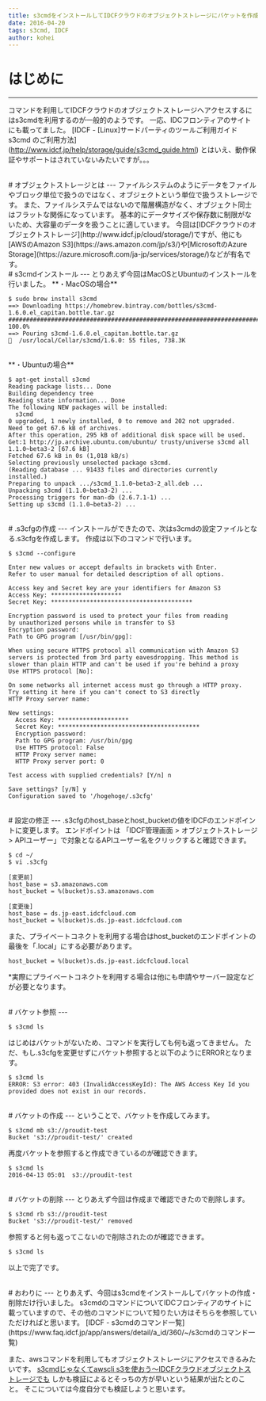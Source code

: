 ```yaml
---
title: s3cmdをインストールしてIDCFクラウドのオブジェクトストレージにバケットを作成する。
date: 2016-04-20
tags: s3cmd, IDCF
author: kohei
---
```


# はじめに
---
コマンドを利用してIDCFクラウドのオブジェクトストレージへアクセスするにはs3cmdを利用するのが一般的のようです。
一応、IDCフロンティアのサイトにも載ってました。
[IDCF - [Linux]サードパーティのツールご利用ガイド s3cmd のご利用方法]
(http://www.idcf.jp/help/storage/guide/s3cmd_guide.html)
とはいえ、動作保証やサポートはされていないみたいですが。。。


<br>
# オブジェクトストレージとは
---
ファイルシステムのようにデータをファイルやブロック単位で扱うのではなく、オブジェクトという単位で扱うストレージです。
また、ファイルシステムではないので階層構造がなく、オブジェクト同士はフラットな関係になっています。
基本的にデータサイズや保存数に制限がないため、大容量のデータを扱うことに適しています。
今回は[IDCFクラウドのオブジェクトストレージ](http://www.idcf.jp/cloud/storage/)ですが、他にも[AWSのAmazon S3](https://aws.amazon.com/jp/s3/)や[MicrosoftのAzure Storage](https://azure.microsoft.com/ja-jp/services/storage/)などが有名です。


<br>
# s3cmdインストール
---
とりあえず今回はMacOSとUbuntuのインストールを行いました。
**・MacOSの場合**

```bash:brewインストール
$ sudo brew install s3cmd
==> Downloading https://homebrew.bintray.com/bottles/s3cmd-1.6.0.el_capitan.bottle.tar.gz
######################################################################## 100.0%
==> Pouring s3cmd-1.6.0.el_capitan.bottle.tar.gz
🍺  /usr/local/Cellar/s3cmd/1.6.0: 55 files, 738.3K
```
<br>
**・Ubuntuの場合**

```bash:apt-getインストール
$ apt-get install s3cmd
Reading package lists... Done
Building dependency tree
Reading state information... Done
The following NEW packages will be installed:
  s3cmd
0 upgraded, 1 newly installed, 0 to remove and 202 not upgraded.
Need to get 67.6 kB of archives.
After this operation, 295 kB of additional disk space will be used.
Get:1 http://jp.archive.ubuntu.com/ubuntu/ trusty/universe s3cmd all 1.1.0~beta3-2 [67.6 kB]
Fetched 67.6 kB in 0s (1,018 kB/s)
Selecting previously unselected package s3cmd.
(Reading database ... 91433 files and directories currently installed.)
Preparing to unpack .../s3cmd_1.1.0~beta3-2_all.deb ...
Unpacking s3cmd (1.1.0~beta3-2) ...
Processing triggers for man-db (2.6.7.1-1) ...
Setting up s3cmd (1.1.0~beta3-2) ...
```


<br>
# .s3cfgの作成
---
インストールができたので、次はs3cmdの設定ファイルとなる.s3cfgを作成します。
作成は以下のコマンドで行います。

```bash:.s3cfg作成
$ s3cmd --configure

Enter new values or accept defaults in brackets with Enter.
Refer to user manual for detailed description of all options.

Access key and Secret key are your identifiers for Amazon S3
Access Key: ********************
Secret Key: ****************************************

Encryption password is used to protect your files from reading
by unauthorized persons while in transfer to S3
Encryption password:
Path to GPG program [/usr/bin/gpg]:

When using secure HTTPS protocol all communication with Amazon S3
servers is protected from 3rd party eavesdropping. This method is
slower than plain HTTP and can't be used if you're behind a proxy
Use HTTPS protocol [No]:

On some networks all internet access must go through a HTTP proxy.
Try setting it here if you can't conect to S3 directly
HTTP Proxy server name:

New settings:
  Access Key: ********************
  Secret Key: ****************************************
  Encryption password:
  Path to GPG program: /usr/bin/gpg
  Use HTTPS protocol: False
  HTTP Proxy server name:
  HTTP Proxy server port: 0

Test access with supplied credentials? [Y/n] n

Save settings? [y/N] y
Configuration saved to '/hogehoge/.s3cfg'
```


<br>
# 設定の修正
---
.s3cfgのhost_baseとhost_bucketの値をIDCFのエンドポイントに変更します。
エンドポイントは
「IDCF管理画面 > オブジェクトストレージ > APIユーザー」で対象となるAPIユーザー名をクリックすると確認できます。

```bash:設定ファイル修正
$ cd ~/
$ vi .s3cfg
```

```text:.s3cfg変更点
[変更前]
host_base = s3.amazonaws.com
host_bucket = %(bucket)s.s3.amazonaws.com

[変更後]
host_base = ds.jp-east.idcfcloud.com
host_bucket = %(bucket)s.ds.jp-east.idcfcloud.com
```

また、プライベートコネクトを利用する場合はhost_bucketのエンドポイントの最後を「.local」にする必要があります。

```text:プライベートコネクトの場合
host_bucket = %(bucket)s.ds.jp-east.idcfcloud.local
```

*実際にプライベートコネクトを利用する場合は他にも申請やサーバー設定などが必要となります。


<br>
# バケット参照
---

```bash:参照
$ s3cmd ls
```

はじめはバケットがないため、コマンドを実行しても何も返ってきません。
ただ、もし.s3cfgを変更せずにバケット参照すると以下のようにERRORとなります。

```bash:参照
$ s3cmd ls
ERROR: S3 error: 403 (InvalidAccessKeyId): The AWS Access Key Id you provided does not exist in our records.
```


<br>
# バケットの作成
---
ということで、バケットを作成してみます。

```bash:作成
$ s3cmd mb s3://proudit-test
Bucket 's3://proudit-test/' created
```

再度バケットを参照すると作成できているのが確認できます。

```bash:参照
$ s3cmd ls
2016-04-13 05:01  s3://proudit-test
```

<br>
# バケットの削除
---
とりあえず今回は作成まで確認できたので削除します。

```bash:削除
$ s3cmd rb s3://proudit-test
Bucket 's3://proudit-test/' removed
```

参照すると何も返ってこないので削除されたのが確認できます。

```bash:参照
$ s3cmd ls
```

以上で完了です。


<br>
# おわりに
---
とりあえず、今回はs3cmdをインストールしてバケットの作成・削除だけ行いました。
s3cmdのコマンドについてIDCフロンティアのサイトに載っていますので、その他のコマンドについて知りたい方はそちらを参照していただければと思います。
[IDCF - s3cmdのコマンド一覧](https://www.faq.idcf.jp/app/answers/detail/a_id/360/~/s3cmdのコマンド一覧)

また、awsコマンドを利用してもオブジェクトストレージにアクセスできるみたいです。
[s3cmdじゃなくてawscli s3を使おう～IDCFクラウドオブジェクトストレージでも](http://inaba-serverdesign.jp/blog/20151212/s3cmd_awscli_s3_idcf.html)
しかも検証によるとそっちの方が早いという結果が出たとのこと。
そこについては今度自分でも検証しようと思います。

